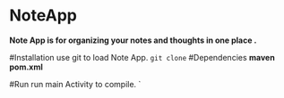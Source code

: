 # NoteApp
**Note App is  for organizing your notes and thoughts in one place .**

#Installation
use git to load Note App.
`git clone`
#Dependencies
**maven pom.xml**

#Run
run main Activity to compile.
`

